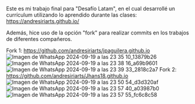Este es mi trabajo final para "Desafío Latam", en el cual desarrollé un currículum utilizando lo aprendido durante las clases: https://andresiriarts.github.io/

Además, hice uso de la opción "fork" para realizar commits en los trabajos de diferentes compañeros.

Fork 1: https://github.com/andresiriarts/jpaguilera.github.io
![Imagen de WhatsApp 2024-09-19 a las 23 35 10_13879b26](https://github.com/user-attachments/assets/27916013-1293-4f77-99e3-75b211763e6d)
![Imagen de WhatsApp 2024-09-19 a las 23 38 16_a69b9601](https://github.com/user-attachments/assets/d572ed2e-3121-4772-96a6-1dfb37a2a808)
![Imagen de WhatsApp 2024-09-19 a las 23 39 33_2818c2a7](https://github.com/user-attachments/assets/72e3ee6d-4244-499c-b63b-b43aca7d3d0b)
Fork 2: https://github.com/andresiriarts/Jhans18.github.io
![Imagen de WhatsApp 2024-09-19 a las 23 50 54_d3d320af](https://github.com/user-attachments/assets/d57095a5-ae68-42be-8643-56d0d5260ea9)
![Imagen de WhatsApp 2024-09-19 a las 23 57 40_a03987b0](https://github.com/user-attachments/assets/fc1e2208-1189-4c7d-ba05-a03992a923ef)
![Imagen de WhatsApp 2024-09-19 a las 23 57 55_fc6c8c58](https://github.com/user-attachments/assets/86f9d65b-103c-47a1-916c-cc78dcf2f0bd)
